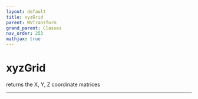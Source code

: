 ```yaml
---
layout: default
title: xyzGrid
parent: WVTransform
grand_parent: Classes
nav_order: 253
mathjax: true
---
```


#  xyzGrid

returns the X, Y, Z coordinate matrices


---

